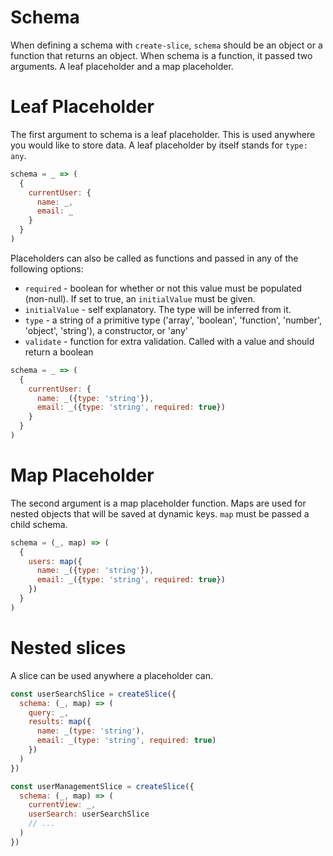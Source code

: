 # Schema

When defining a schema with `create-slice`, `schema` should be an object or a function that returns an object.
When schema is a function, it passed two arguments. A leaf placeholder and a map placeholder.

# Leaf Placeholder

The first argument to schema is a leaf placeholder. This is used anywhere you would like to store data.
A leaf placeholder by itself stands for `type: any`.

```js
schema = _ => (
  {
    currentUser: {
      name: _,
      email: _
    }
  }
)
```

Placeholders can also be called as functions and passed in any of the following options:

* `required` - boolean for whether or not this value must be populated (non-null). If set to true, an `initialValue` must be given.
* `initialValue` - self explanatory. The type will be inferred from it.
* `type` - a string of a primitive type ('array', 'boolean', 'function', 'number', 'object', 'string'), a constructor, or 'any'
* `validate` - function for extra validation. Called with a value and should return a boolean

```js
schema = _ => (
  {
    currentUser: {
      name: _({type: 'string'}),
      email: _({type: 'string', required: true})
    }
  }
)
```

# Map Placeholder

The second argument is a map placeholder function. Maps are used for nested objects that will be saved at dynamic keys.
`map` must be passed a child schema.

```js
schema = (_, map) => (
  {
    users: map({
      name: _({type: 'string'}),
      email: _({type: 'string', required: true})
    })
  }
)
```

# Nested slices

A slice can be used anywhere a placeholder can.

```js
const userSearchSlice = createSlice({
  schema: (_, map) => (
    query: _,
    results: map({
      name: _(type: 'string'),
      email: _(type: 'string', required: true)
    })
  )
})

const userManagementSlice = createSlice({
  schema: (_, map) => (
    currentView: _,
    userSearch: userSearchSlice
    // ...
  )
})
```
